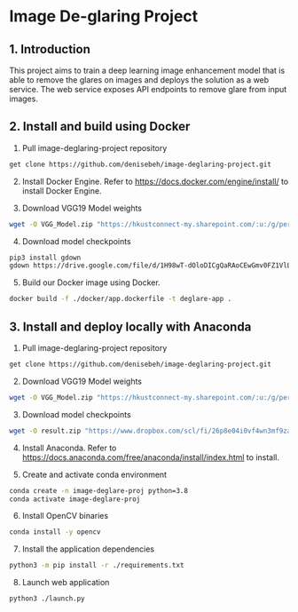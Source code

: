 # Image De-glaring Project

## 1. Introduction

This project aims to train a deep learning image enhancement model that is able to remove the glares on images and deploys the solution as a web service. The web service exposes API endpoints to remove glare from input images. 

## 2. Install and build using Docker

1. Pull image-deglaring-project repository

``` bash
get clone https://github.com/denisebeh/image-deglaring-project.git
```

2. Install Docker Engine. Refer to https://docs.docker.com/engine/install/ to install Docker Engine.

3. Download VGG19 Model weights

``` bash
wget -O VGG_Model.zip "https://hkustconnect-my.sharepoint.com/:u:/g/personal/cleiaa_connect_ust_hk/EZeGsvuqh1dJr0E2Fxf6IKoBQ7wZpGi3NFqZxhzC8-3GHg?e=LLWUZT&download=1"
```

4. Download model checkpoints

``` bash
pip3 install gdown
gdown https://drive.google.com/file/d/1H98wT-dOloDICgQaRAoCEwGmv0FZ1VlL/view?usp=drive_link
```

5. Build our Docker image using Docker.

``` bash
docker build -f ./docker/app.dockerfile -t deglare-app .
```

## 3. Install and deploy locally with Anaconda

1. Pull image-deglaring-project repository

``` bash
get clone https://github.com/denisebeh/image-deglaring-project.git
```

2. Download VGG19 Model weights

``` bash
wget -O VGG_Model.zip "https://hkustconnect-my.sharepoint.com/:u:/g/personal/cleiaa_connect_ust_hk/EZeGsvuqh1dJr0E2Fxf6IKoBQ7wZpGi3NFqZxhzC8-3GHg?e=LLWUZT&download=1"
```

3. Download model checkpoints

``` bash
wget -O result.zip "https://www.dropbox.com/scl/fi/26p8e04i0vf4wn3mf9zad/result.zip?rlkey=3zx74ym8m1prejdee2rcdi6kj&dl=0"
```

4. Install Anaconda. Refer to https://docs.anaconda.com/free/anaconda/install/index.html to install.

5. Create and activate conda environment

``` bash
conda create -n image-deglare-proj python=3.8
conda activate image-deglare-proj
```

6. Install OpenCV binaries

``` bash
conda install -y opencv
``` 

7. Install the application dependencies

``` bash
python3 -m pip install -r ./requirements.txt
```

8. Launch web application

``` bash
python3 ./launch.py
```
